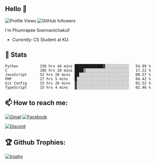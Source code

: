 
<h2>Hello 👋</h2> 

![Profile Views](https://komarev.com/ghpvc/?username=Homiez09&label=Profile%20views&color=0e75b6&style=flat)
![GitHub followers](https://img.shields.io/github/followers/HomieZ09.svg?style=social&label=Follow)


I'm Phumrapee Soenvanichakul!

- <i>Currently:</i> CS Student at KU.

<h2>👀 Stats</h2>

<!--START_SECTION:waka-->

```text
Python          336 hrs 44 mins █████████████▓░░░░░░░░░░░   54.99 %
C               105 hrs 28 mins ████▒░░░░░░░░░░░░░░░░░░░░   17.22 %
JavaScript      52 hrs 28 mins  ██░░░░░░░░░░░░░░░░░░░░░░░   08.57 %
PHP             27 hrs 5 mins   █░░░░░░░░░░░░░░░░░░░░░░░░   04.42 %
Git Config      15 hrs 26 mins  ▓░░░░░░░░░░░░░░░░░░░░░░░░   02.52 %
TypeScript      15 hrs 4 mins   ▓░░░░░░░░░░░░░░░░░░░░░░░░   02.46 %
```

<!--END_SECTION:waka-->

<h2>📫 How to reach me:</h2>

<a href="mailto:phumrapeesoen1@gmail.com">![Gmail](https://img.shields.io/badge/Gmail-D14836?style=for-the-badge&logo=gmail&logoColor=white)</a> 
<a href="https://web.facebook.com/phumrapee.soenvanichakul.3/">![Facebook](https://img.shields.io/badge/Facebook-4267B2?style=for-the-badge&logo=facebook&logoColor=white)</a>

<a href="https://discord.gg/EWnAEUtFVm">![Discord](https://discord.c99.nl/widget/theme-1/297740667784921089.png)</a> 

<h2>🏆 Github Trophies:</h2>

[![trophy](https://github-profile-trophy.vercel.app/?username=Homiez09&theme=discord&row=1)](https://github.com/ryo-ma/github-profile-trophy)
